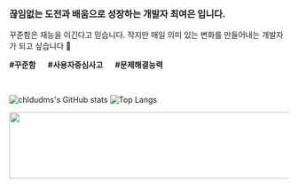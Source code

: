 ### 
<div align="center">




<div align="left"> 
  <h3> 끊임없는 도전과 배움으로 성장하는 개발자 최여은 입니다.</h3>
  <div>꾸준함은 재능을 이긴다고 믿습니다.  
  작지만 매일 의미 있는 변화를 만들어내는 개발자가 되고 싶습니다 🌱</div>
  
  **#꾸준함**   **#사용자중심사고**   **#문제해결능력**


</div>
  
<br>

<div align="left"> 
  
![chldudms's GitHub stats](https://github-readme-stats.vercel.app/api?username=chldudms&show_icons=true&theme=transparent)
![Top Langs](https://github-readme-stats.vercel.app/api/top-langs/?username=chldudms&layout=compact&hide=c%23)



<a href="https://github-readme-stats.vercel.app/api/top-langs/?chldudms={chldudms}&theme=blue-green"/></a>


<a href="https://www.gitanimals.org/en_US?utm_medium=image&utm_source=chldudms&utm_content=line">
  
  <img
    src="https://render.gitanimals.org/lines/chldudms?pet-id=704926638858432178"
    width="600"
    height="120"
  />
</a>
  


</div>
